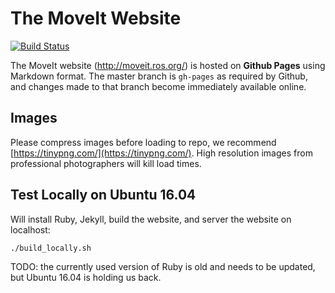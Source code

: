 # The MoveIt Website

[![Build Status](https://travis-ci.org/ros-planning/moveit.ros.org.svg?branch=gh-pages)](https://travis-ci.org/ros-planning/moveit.ros.org)

The MoveIt website (http://moveit.ros.org/) is hosted on **Github Pages** using Markdown format. The master branch is ``gh-pages`` as required by Github, and changes made to that branch become immediately available online.

## Images

Please compress images before loading to repo, we recommend [https://tinypng.com/](https://tinypng.com/). High resolution images from professional photographers will kill load times.

## Test Locally on Ubuntu 16.04

Will install Ruby, Jekyll, build the website, and server the website on localhost:

    ./build_locally.sh

TODO: the currently used version of Ruby is old and needs to be updated, but Ubuntu 16.04 is holding us back.
